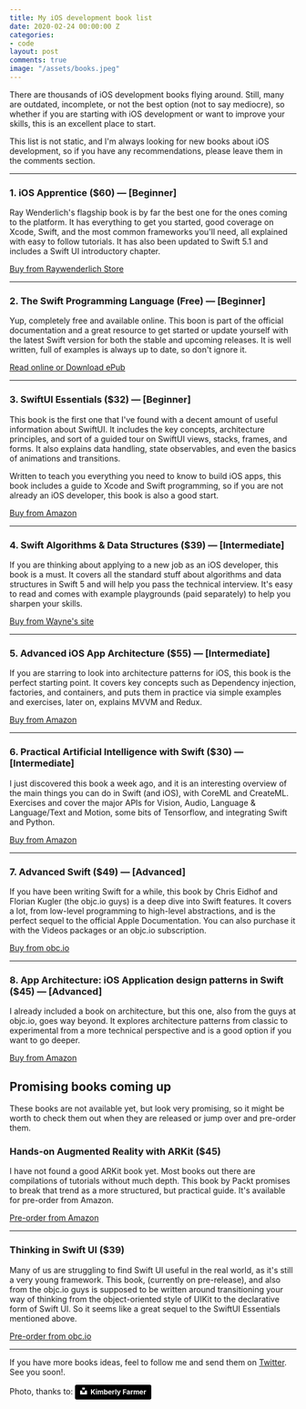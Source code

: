 ```yaml
---
title: My iOS development book list
date: 2020-02-24 00:00:00 Z
categories:
- code
layout: post
comments: true
image: "/assets/books.jpeg"
---
```


There are thousands of iOS development books flying around. Still, many are outdated, incomplete, or not the best option (not to say mediocre), so whether if you are starting with iOS development or want to improve your skills, this is an excellent place to start.

This list is not static, and I'm always looking for new books about iOS development, so if you have any recommendations, please leave them in the comments section<!--more-->.

---

### 1. iOS Apprentice ($60) — [Beginner]
Ray Wenderlich's flagship book is by far the best one for the ones coming to the platform.  It has everything to get you started, good coverage on Xcode, Swift, and the most common frameworks you'll need, all explained with easy to follow tutorials.  It has also been updated to Swift 5.1 and includes a Swift UI introductory chapter.

 [Buy from Raywenderlich Store](https://store.raywenderlich.com/products/ios-apprentice)

- - - -

### 2. The Swift Programming Language (Free) — [Beginner]
Yup, completely free and available online.  This boon is part of the official documentation and a great resource to get started or update yourself with the latest Swift version for both the stable and upcoming releases.   It is well written, full of examples is always up to date, so don't ignore it.  

[Read online or Download ePub](https://docs.swift.org/swift-book/)

- - - -

### 3. SwiftUI Essentials ($32)  — [Beginner]
This book is the first one that I've found with a decent amount of useful information about SwiftUI.  It includes the key concepts, architecture principles, and sort of a guided tour on SwiftUI views, stacks, frames, and forms.  It also explains data handling, state observables, and even the basics of animations and transitions.

Written to teach you everything you need to know to build iOS apps, this book includes a guide to Xcode and Swift programming, so if you are not already an iOS developer, this book is also a good start.

[Buy from Amazon](https://www.amazon.com/SwiftUI-Essentials-Learn-Develop-using-ebook/dp/B0821NQT4H/ref=zg_bs_11006483011_18?_encoding=UTF8&psc=1&refRID=3TM5JYQVRJRZ4JY8SAHV)

- - - -

### 4. Swift Algorithms & Data Structures ($39) — [Intermediate]
If you are thinking about applying to a new job as an iOS developer, this book is a must.  It covers all the standard stuff about algorithms and data structures in Swift 5 and will help you pass the technical interview. It's easy to read and comes with example playgrounds (paid separately) to help you sharpen your skills.

[Buy from Wayne's site](https://www.waynewbishop.com/ios-interview/book)

- - - -

### 5. Advanced iOS App Architecture ($55) — [Intermediate]
If you are starring to look into architecture patterns for iOS, this book is the perfect starting point.  It covers key concepts such as Dependency injection, factories, and containers, and puts them in practice via simple examples and exercises, later on, explains MVVM and Redux.

[Buy from Amazon](https://www.amazon.com/Advanced-iOS-App-Architecture-Second/dp/194287894X/ref=sr_1_1?keywords=iOS+architecture&qid=1581980677&s=books&sr=1-1)

- - - -

### 6. Practical Artificial Intelligence with Swift ($30) — [Intermediate]
I just discovered this book a week ago, and it is an interesting overview of the main things you can do in Swift (and iOS), with CoreML and CreateML.  Exercises and cover the major APIs for Vision, Audio, Language & Language/Text and Motion, some bits of Tensorflow, and integrating Swift and Python.

[Buy from Amazon](https://www.amazon.com/Practical-Artificial-Intelligence-Swift-Fundamental-ebook/dp/B07ZHPPVK3/ref=zg_bs_11006483011_38?_encoding=UTF8&psc=1&refRID=3TM5JYQVRJRZ4JY8SAHV)

- - - -

### 7. Advanced Swift  ($49) — [Advanced]
If you have been writing Swift for a while, this book by Chris Eidhof and Florian Kugler (the objc.io guys) is a deep dive into Swift features.  It covers a lot, from low-level programming to high-level abstractions, and is the perfect sequel to the official Apple Documentation.  You can also purchase it with the Videos packages or an objc.io subscription.

[Buy from obc.io](https://www.objc.io/books/advanced-swift/)

- - - -

### 8. App Architecture: iOS Application design patterns in Swift ($45) — [Advanced]
I already included a book on architecture, but this one, also from the guys at objc.io, goes way beyond.  It explores architecture patterns from classic to experimental from a more technical perspective and is a good option if you want to go deeper.

[Buy from Amazon](https://www.amazon.com/App-Architecture-Application-Design-Patterns-ebook/dp/B07D21KRJN)


## Promising books coming up
These books are not available yet, but look very promising, so it might be worth to check them out when they are released or jump over and pre-order them.

### Hands-on Augmented Reality with ARKit ($45)
I have not found a good ARKit book yet.  Most books out there are compilations of tutorials without much depth.  This book by Packt promises to break that trend as a more structured, but practical guide. It's available for pre-order from Amazon.

[Pre-order from Amazon](https://www.amazon.com/dp/1788471016/ref=cm_sw_r_cp_api_i_p5XsEbT81BH54)

- - - -

### Thinking in Swift UI ($39)
Many of us are struggling to find Swift UI useful in the real world, as it's still a very young framework.  This book, (currently on pre-release), and also from the objc.io guys is supposed to be written around transitioning your way of thinking from the object-oriented style of UIKit to the declarative form of Swift UI.  So it seems like a great sequel to the SwiftUI Essentials mentioned above.

[Pre-order from obc.io](https://www.objc.io/books/thinking-in-swiftui/)

---

If you have more books ideas, feel to follow me and send them on [Twitter](https://twitter.com/afterxleep).  See you soon!.



Photo, thanks to:
<a style="background-color:black;color:white;text-decoration:none;padding:4px 6px;font-family:-apple-system, BlinkMacSystemFont, &quot;San Francisco&quot;, &quot;Helvetica Neue&quot;, Helvetica, Ubuntu, Roboto, Noto, &quot;Segoe UI&quot;, Arial, sans-serif;font-size:12px;font-weight:bold;line-height:1.2;display:inline-block;border-radius:3px" href="https://unsplash.com/@kimberlyfarmer?utm_medium=referral&amp;utm_campaign=photographer-credit&amp;utm_content=creditBadge" target="_blank" rel="noopener noreferrer" title="Download free do whatever you want high-resolution photos from Kimberly Farmer"><span style="display:inline-block;padding:2px 3px"><svg xmlns="http://www.w3.org/2000/svg" style="height:12px;width:auto;position:relative;vertical-align:middle;top:-2px;fill:white" viewBox="0 0 32 32"><title>unsplash-logo</title><path d="M10 9V0h12v9H10zm12 5h10v18H0V14h10v9h12v-9z"></path></svg></span><span style="display:inline-block;padding:2px 3px">Kimberly Farmer</span></a>



